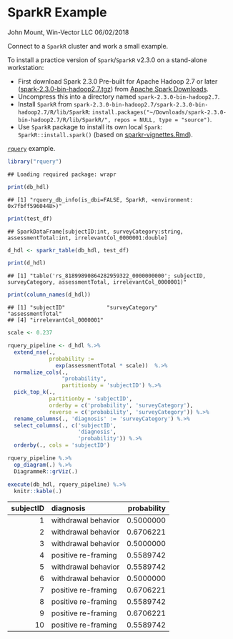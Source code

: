 SparkR Example
================
John Mount, Win-Vector LLC
06/02/2018

Connect to a `SparkR` cluster and work a small example.

To install a practice version of `Spark`/`SparkR` v2.3.0 on a stand-alone workstation:

-   First download Spark 2.3.0 Pre-built for Apache Hadoop 2.7 or later ([spark-2.3.0-bin-hadoop2.7.tgz](https://www.apache.org/dyn/closer.lua/spark/spark-2.3.0/spark-2.3.0-bin-hadoop2.7.tgz)) from [Apache Spark Downloads](https://spark.apache.org/downloads.html).
-   Uncompress this into a directory named `spark-2.3.0-bin-hadoop2.7`.
-   Install `SparkR` from `spark-2.3.0-bin-hadoop2.7/spark-2.3.0-bin-hadoop2.7/R/lib/SparkR`: `install.packages("~/Downloads/spark-2.3.0-bin-hadoop2.7/R/lib/SparkR/", repos = NULL, type = "source")`.
-   Use `SparkR` package to install its own local `Spark`: `SparkR::install.spark()` (based on [sparkr-vignettes.Rmd](https://github.com/apache/spark/blob/master/R/pkg/vignettes/sparkr-vignettes.Rmd)).

[`rquery`](https://winvector.github.io/rquery/) example.

``` r
library("rquery")
```

    ## Loading required package: wrapr

``` r
print(db_hdl)
```

    ## [1] "rquery_db_info(is_dbi=FALSE, SparkR, <environment: 0x7fbff5960448>)"

``` r
print(test_df)
```

    ## SparkDataFrame[subjectID:int, surveyCategory:string, assessmentTotal:int, irrelevantCol_0000001:double]

``` r
d_hdl <- sparkr_table(db_hdl, test_df)

print(d_hdl)
```

    ## [1] "table('rs_81899890864282959322_0000000000'; subjectID, surveyCategory, assessmentTotal, irrelevantCol_0000001)"

``` r
print(column_names(d_hdl))
```

    ## [1] "subjectID"             "surveyCategory"        "assessmentTotal"      
    ## [4] "irrelevantCol_0000001"

``` r
scale <- 0.237

rquery_pipeline <- d_hdl %.>%
  extend_nse(.,
             probability :=
               exp(assessmentTotal * scale))  %.>% 
  normalize_cols(.,
                 "probability",
                 partitionby = 'subjectID') %.>%
  pick_top_k(.,
             partitionby = 'subjectID',
             orderby = c('probability', 'surveyCategory'),
             reverse = c('probability', 'surveyCategory')) %.>% 
  rename_columns(., 'diagnosis' := 'surveyCategory') %.>%
  select_columns(., c('subjectID', 
                      'diagnosis', 
                      'probability')) %.>%
  orderby(., cols = 'subjectID')

rquery_pipeline %.>%
  op_diagram(.) %.>% 
  DiagrammeR::grViz(.)
```

<!--html_preserve-->

<script type="application/json" data-for="htmlwidget-bd94130bfb3b243fc9cd">{"x":{"diagram":"\ndigraph rquery_optree {\n  graph [ layout = dot, rankdir = TB, overlap = prism, compound = true, nodesep = .5, ranksep = .25]\n  edge [decorate = true, arrowhead = normal]\n  node [style=filled, fillcolor=lightgrey]\n\nnode_1 [ shape = \"folder\" , label = \"table(rs_81899890864282959322_0000000000; \\l  subjectID,\\l  surveyCategory,\\l  assessmentTotal,\\l  irrelevantCol_0000001)\\l\"]\n\nnode_2 [ shape = \"tab\" , label = \"extend(.,\\l  probability := exp(assessmentTotal * scale))\\l\"]\n\nnode_3 [ shape = \"tab\" , label = \"extend(.,\\l  probability := probability / sum(probability),\\l  p= subjectID)\\l\"]\n\nnode_4 [ shape = \"tab\" , label = \"extend(.,\\l  row_rank := rank(),\\l  p= subjectID,\\l  o= probability DESC, surveyCategory DESC)\\l\"]\n\nnode_5 [ shape = \"tab\" , label = \"select_rows(.,\\l   row_rank <= 1)\\l\"]\n\nnode_6 [ shape = \"tab\" , label = \"rename(.,\\l  c(diagnosis = surveyCategory))\\l\"]\n\nnode_7 [ shape = \"tab\" , label = \"select_columns(.,\\l   subjectID, diagnosis, probability)\\l\"]\n\nnode_8 [ shape = \"tab\" , label = \"orderby(., subjectID)\\l\"]\nnode_1 -> node_2 [ label = \".\"]\nnode_2 -> node_3 [ label = \".\"]\nnode_3 -> node_4 [ label = \".\"]\nnode_4 -> node_5 [ label = \".\"]\nnode_5 -> node_6 [ label = \".\"]\nnode_6 -> node_7 [ label = \".\"]\nnode_7 -> node_8 [ label = \".\"]\n}","config":{"engine":"dot","options":null}},"evals":[],"jsHooks":[]}</script>
<!--/html_preserve-->
``` r
execute(db_hdl, rquery_pipeline) %.>%
  knitr::kable(.)
```

|  subjectID| diagnosis           |  probability|
|----------:|:--------------------|------------:|
|          1| withdrawal behavior |    0.5000000|
|          2| withdrawal behavior |    0.6706221|
|          3| withdrawal behavior |    0.5000000|
|          4| positive re-framing |    0.5589742|
|          5| withdrawal behavior |    0.5589742|
|          6| withdrawal behavior |    0.5000000|
|          7| positive re-framing |    0.6706221|
|          8| positive re-framing |    0.5589742|
|          9| positive re-framing |    0.6706221|
|         10| positive re-framing |    0.5589742|
